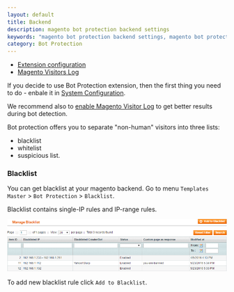 ```yaml
---
layout: default
title: Backend
description: magento bot protection backend settings
keywords: "magento bot protection backend settings, magento bot protection backend configuration"
category: Bot Protection
---
```


- [Extension configuration](extension-configuration/)
- [Magento Visitors Log](magento-visitor-log/)

If you decide to use Bot Protection extension, then the first thing you need to
do - enbale it in [System Configuration](extension-configuration/).

We recommend also to [enable Magento Visitor Log](magento-visitor-log/) to get
better results during bot detection.

Bot protection offers you to separate "non-human" visitors into three lists:

- blacklist
- whitelist
- suspicious list.

### Blacklist

You can get blacklist at your magento backend. Go to menu `Templates Master` >
`Bot Protection` > `Blacklist`.

Blacklist contains single-IP rules and IP-range rules.

![Blacklist](/images/m1/extensions/botprotection/backend/blacklist.png)

To add new blacklist rule click `Add to Blacklist`.
